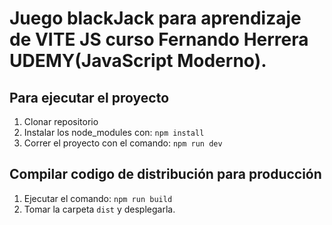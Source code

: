 # Juego blackJack para aprendizaje de VITE JS curso Fernando Herrera UDEMY(JavaScript Moderno).

## Para ejecutar el proyecto
1. Clonar repositorio
2. Instalar los node_modules con: ```npm install```
3. Correr el proyecto con el comando: ```npm run dev```

## Compilar codigo de distribución para producción
1. Ejecutar el comando: ```npm run build```
2. Tomar la carpeta ```dist``` y desplegarla.